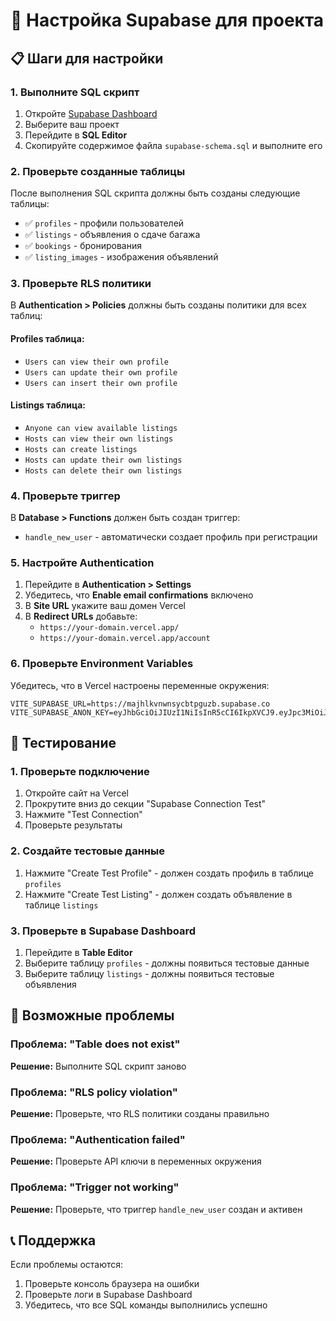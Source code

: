 # 🔧 Настройка Supabase для проекта

## 📋 Шаги для настройки

### 1. Выполните SQL скрипт

1. Откройте [Supabase Dashboard](https://supabase.com/dashboard)
2. Выберите ваш проект
3. Перейдите в **SQL Editor**
4. Скопируйте содержимое файла `supabase-schema.sql` и выполните его

### 2. Проверьте созданные таблицы

После выполнения SQL скрипта должны быть созданы следующие таблицы:

- ✅ `profiles` - профили пользователей
- ✅ `listings` - объявления о сдаче багажа
- ✅ `bookings` - бронирования
- ✅ `listing_images` - изображения объявлений

### 3. Проверьте RLS политики

В **Authentication > Policies** должны быть созданы политики для всех таблиц:

#### Profiles таблица:
- `Users can view their own profile`
- `Users can update their own profile`
- `Users can insert their own profile`

#### Listings таблица:
- `Anyone can view available listings`
- `Hosts can view their own listings`
- `Hosts can create listings`
- `Hosts can update their own listings`
- `Hosts can delete their own listings`

### 4. Проверьте триггер

В **Database > Functions** должен быть создан триггер:
- `handle_new_user` - автоматически создает профиль при регистрации

### 5. Настройте Authentication

1. Перейдите в **Authentication > Settings**
2. Убедитесь, что **Enable email confirmations** включено
3. В **Site URL** укажите ваш домен Vercel
4. В **Redirect URLs** добавьте:
   - `https://your-domain.vercel.app/`
   - `https://your-domain.vercel.app/account`

### 6. Проверьте Environment Variables

Убедитесь, что в Vercel настроены переменные окружения:

```
VITE_SUPABASE_URL=https://majhlkvnwnsycbtpguzb.supabase.co
VITE_SUPABASE_ANON_KEY=eyJhbGciOiJIUzI1NiIsInR5cCI6IkpXVCJ9.eyJpc3MiOiJzdXBhYmFzZSIsInJlZiI6Im1hamhsa3Zud25zeWNidHBndXpiIiwicm9sZSI6ImFub24iLCJpYXQiOjE3NTQxNzAyMzEsImV4cCI6MjA2OTc0NjIzMX0.7_R6TdDY8qxyrIUXMLRoXD1p4FfTxeiZWwNAlV1lo9M
```

## 🧪 Тестирование

### 1. Проверьте подключение

1. Откройте сайт на Vercel
2. Прокрутите вниз до секции "Supabase Connection Test"
3. Нажмите "Test Connection"
4. Проверьте результаты

### 2. Создайте тестовые данные

1. Нажмите "Create Test Profile" - должен создать профиль в таблице `profiles`
2. Нажмите "Create Test Listing" - должен создать объявление в таблице `listings`

### 3. Проверьте в Supabase Dashboard

1. Перейдите в **Table Editor**
2. Выберите таблицу `profiles` - должны появиться тестовые данные
3. Выберите таблицу `listings` - должны появиться тестовые объявления

## 🚨 Возможные проблемы

### Проблема: "Table does not exist"
**Решение:** Выполните SQL скрипт заново

### Проблема: "RLS policy violation"
**Решение:** Проверьте, что RLS политики созданы правильно

### Проблема: "Authentication failed"
**Решение:** Проверьте API ключи в переменных окружения

### Проблема: "Trigger not working"
**Решение:** Проверьте, что триггер `handle_new_user` создан и активен

## 📞 Поддержка

Если проблемы остаются:
1. Проверьте консоль браузера на ошибки
2. Проверьте логи в Supabase Dashboard
3. Убедитесь, что все SQL команды выполнились успешно 